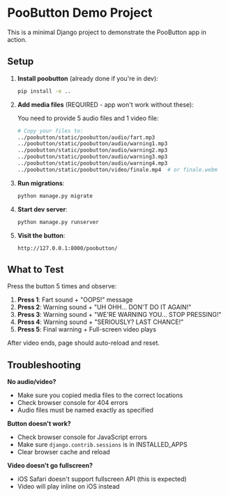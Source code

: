# PooButton Demo Project

This is a minimal Django project to demonstrate the PooButton app in action.

## Setup

1. **Install poobutton** (already done if you're in dev):
   ```bash
   pip install -e ..
   ```

2. **Add media files** (REQUIRED - app won't work without these):

   You need to provide 5 audio files and 1 video file:

   ```bash
   # Copy your files to:
   ../poobutton/static/poobutton/audio/fart.mp3
   ../poobutton/static/poobutton/audio/warning1.mp3
   ../poobutton/static/poobutton/audio/warning2.mp3
   ../poobutton/static/poobutton/audio/warning3.mp3
   ../poobutton/static/poobutton/audio/warning4.mp3
   ../poobutton/static/poobutton/video/finale.mp4  # or finale.webm
   ```

3. **Run migrations**:
   ```bash
   python manage.py migrate
   ```

4. **Start dev server**:
   ```bash
   python manage.py runserver
   ```

5. **Visit the button**:
   ```
   http://127.0.0.1:8000/poobutton/
   ```

## What to Test

Press the button 5 times and observe:

1. **Press 1**: Fart sound + "OOPS!" message
2. **Press 2**: Warning sound + "UH OHH... DON'T DO IT AGAIN!"
3. **Press 3**: Warning sound + "WE'RE WARNING YOU... STOP PRESSING!"
4. **Press 4**: Warning sound + "SERIOUSLY? LAST CHANCE!"
5. **Press 5**: Final warning + Full-screen video plays

After video ends, page should auto-reload and reset.

## Troubleshooting

**No audio/video?**
- Make sure you copied media files to the correct locations
- Check browser console for 404 errors
- Audio files must be named exactly as specified

**Button doesn't work?**
- Check browser console for JavaScript errors
- Make sure `django.contrib.sessions` is in INSTALLED_APPS
- Clear browser cache and reload

**Video doesn't go fullscreen?**
- iOS Safari doesn't support fullscreen API (this is expected)
- Video will play inline on iOS instead
